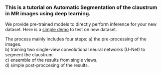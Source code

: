 ### This is a tutorial on Automatic Segmentation of the claustrum in MR images using deep learning. 

We provide pre-trained models to directly perform inference for your new dataset. Here is a [simple demo](https://drive.google.com/file/d/1b0XS8LjRM-rZMPOL8qM6voG-A5jcdUgK/view?usp=sharing) to test on new dataset.

The process mainly includes four steps:
a) the pre-processing of the images.  <br />
b) training two single-view convolutional neural networks (U-Net) to segment the claustrum.  <br />
c) ensemble of the results from single views.  <br />
d) simple post-proccesing of the results. 
